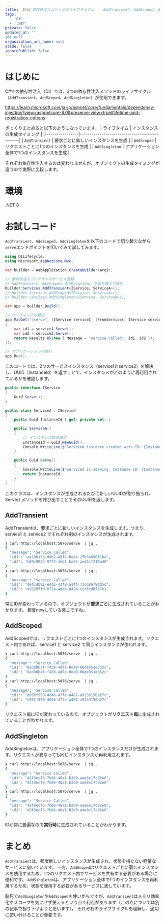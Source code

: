 ```yaml
---
title: 【C#】依存性注入メソッドのライフサイクル  - AddTransient, AddScoped, AddSingleton
tags:
  - 'C#'
  - '.NET'
private: false
updated_at: ''
id: null
organization_url_name: null
slide: false
ignorePublish: false
---
```

# はじめに
C#での依存性注入（DI）では、3つの依存性注入メソッドのライフサイクル（`AddTransient`、`AddScoped`、`AddSingleton`）が使用できます。

https://learn.microsoft.com/ja-jp/aspnet/core/fundamentals/dependency-injection?view=aspnetcore-8.0&preserve-view=true#lifetime-and-registration-options

ざっくりまとめると以下のようになっています。
| ライフタイム     | インスタンスの生成タイミング                      |
|-----------------|-----------------------------------------------|
| `AddTransient`  | 要求ごとに新しいインスタンスを生成                |
| `AddScoped`     | リクエストごとに1つのインスタンスを生成            | 
| `AddSingleton`  | アプリケーション全体で1つのインスタンスを生成        |

それぞれ依存性注入するのは変わりませんが、オブジェクトの生成タイミングが違うので実際に比較します。

# 環境
.NET 8

# お試しコード
`AddTransient`、`AddScoped`、`AddSingleton`を以下のコードで切り替えながら`serve`エンドポイントを叩いてみて試してみます。

```c#:Program.cs
using DILifeCycle;
using Microsoft.AspNetCore.Mvc;

var builder = WebApplication.CreateBuilder(args);

// 依存性注入コンテナへのサービス登録
// AddTransient、AddScoped、AddSingleton を切り替えて試す
builder.Services.AddTransient<IService, ServiceA>();
// builder.Services.AddScoped<IService, ServiceA>();
// builder.Services.AddSingleton<IService, ServiceA>();

var app = builder.Build();

// ルーティングの設定
app.MapGet("/serve", (IService service1, [FromServices] IService service2) =>
{
    var id1 = service1.Serve();
    var id2 = service2.Serve();
    return Results.Ok(new { Message = "Service Called", id1, id2 });
});

// アプリケーションの実行
app.Run();
```

このコードでは、2つのサービスインスタンス（service1とservice2）を解決し、UUID（InstanceId）を返すことで、インスタンスがどのように再利用されているかを確認します。

```c#:IService.cs
public interface IService
{
    Guid Serve();
}

public class ServiceA : IService
{
    public Guid InstanceId { get; private set; }

    public ServiceA()
    {
        // インスタンスIDを設定
        InstanceId = Guid.NewGuid();
        Console.WriteLine($"ServiceA instance created with ID: {InstanceId}");
    }

    public Guid Serve()
    {
        Console.WriteLine($"ServiceA is serving. Instance ID: {InstanceId}");
        return InstanceId;
    }
}
```

このクラスは、インスタンスが生成されるたびに新しいUUIDが割り振られ、Serve() メソッドを呼び出すことでそのUUIDを返します。

## AddTransient
AddTransientは、要求ごとに新しいインスタンスを生成します。つまり、service1 と service2 でそれぞれ別のインスタンスが生成されます。
```sh
❯ curl http://localhost:5076/serve  | jq .
{
  "message": "Service Called",
  "id1": "ae19b175-dab2-45fd-beee-1fb34656f1ba",
  "id2": "b09c9024-9772-4ebf-ba34-aed3cf216a40"
}
❯ curl http://localhost:5076/serve  | jq .
{
  "message": "Service Called",
  "id1": "defcdb91-e4d2-43f8-a1ff-73cd8679dd5d",
  "id2": "e932d7fd-071a-4eda-842b-c1c6cdd797e1"
}
```

常にIDが変わっているので、オブジェクトが**要求ごと**に生成されていることがわかります。
都度newしている感じですね。

## AddScoped
AddScopedでは、リクエストごとに1つのインスタンスが生成されます。リクエスト内であれば、service1 と service2 で同じインスタンスが使われます。
```sh
❯ curl http://localhost:5076/serve  | jq .
{
  "message": "Service Called",
  "id1": "8ad88baf-f438-4d7e-8ea0-06de051e352c",
  "id2": "8ad88baf-f438-4d7e-8ea0-06de051e352c"
}
❯ curl http://localhost:5076/serve  | jq .
{
  "message": "Service Called",
  "id1": "e05ff550-4646-47fe-a487-a913b150a27c",
  "id2": "e05ff550-4646-47fe-a487-a913b150a27c"
}
```

リクエスト毎にIDが変わっているので、オブジェクトが**リクエスト毎**に生成されていることがわかります。

## AddSingleton
AddSingletonは、アプリケーション全体で1つのインスタンスだけが生成されます。リクエストが異なっても同じインスタンスが再利用されます。
```sh
❯ curl http://localhost:5076/serve  | jq .
{
  "message": "Service Called",
  "id1": "42f8ecf5-7b86-46a1-b3d9-aae8e17c92e8",
  "id2": "42f8ecf5-7b86-46a1-b3d9-aae8e17c92e8"
}
❯ curl http://localhost:5076/serve  | jq .
{
  "message": "Service Called",
  "id1": "42f8ecf5-7b86-46a1-b3d9-aae8e17c92e8",
  "id2": "42f8ecf5-7b86-46a1-b3d9-aae8e17c92e8"
}
```

IDが常に普遍なので**実行時**に生成されていることがわかります。

# まとめ
`AddTransient`は、都度新しいインスタンスが生成され、状態を持たない軽量なサービスに向いています。
一方、`AddScoped`はリクエストごとに同じインスタンスを使用するため、1つのリクエスト内でサービスを共有する必要がある場合に便利です。
`AddSingleton`は、アプリケーション全体で1つのインスタンスを再利用するため、状態を保持する必要があるサービスに適しています。

脳死で`AddSingleton`や`AddScoped`を使いがちですが、`AddTransient`はメモリ効率化やスコープを気にせず使えるという点で利点があります（この点については別の記事で掘り下げようと思います）。
それぞれのライフサイクルを理解し、適切に使い分けることが重要です。